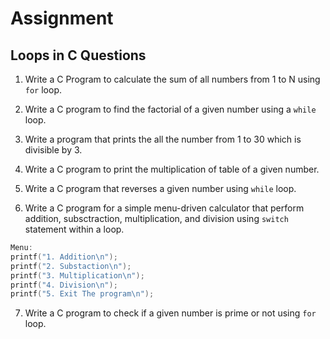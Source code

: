 # Assignment 
## Loops in C Questions

1. Write a C Program to calculate the sum of all numbers from 1 to N using `for` loop. 

2. Write a C program to find the factorial of a given number using a `while` loop. 

3. Write a program that prints the all the number from 1 to 30 which is divisible by 3.

4. Write a C program to print the multiplication of table of a given number. 

5. Write a C program that reverses a given number using `while` loop. 

6. Write a C program for a simple menu-driven calculator that perform addition, subsctraction, multiplication, and division using `switch` statement within a loop.

```c
Menu: 
printf("1. Addition\n");
printf("2. Substaction\n");
printf("3. Multiplication\n");
printf("4. Division\n");
printf("5. Exit The program\n");
```

7. Write a C program to check if a given number is prime or not using `for` loop.
